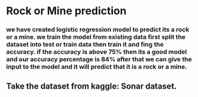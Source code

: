 <h1>
  Rock or Mine prediction
</h1>
<h3>
  we have created logistic regression model to predict its a rock or a mine. we train the model from existing data first split the dataset into test or train data then train it and fing the accuracy.
  if the accuracy is above 75% then its a good model and our accuracy percentage is 84% after that we can give the input to the model and it will predict that it is a rock or a mine.
</h3>
<h2>
  Take the dataset from kaggle: Sonar dataset.
</h2>
